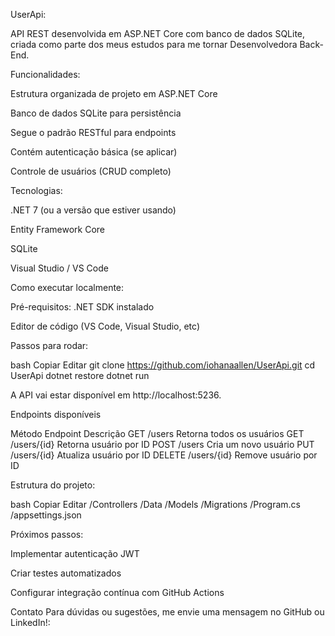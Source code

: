 UserApi:

API REST desenvolvida em ASP.NET Core com banco de dados SQLite, criada como parte dos meus estudos para me tornar Desenvolvedora Back-End.

Funcionalidades:

Estrutura organizada de projeto em ASP.NET Core

Banco de dados SQLite para persistência

Segue o padrão RESTful para endpoints

Contém autenticação básica (se aplicar)

Controle de usuários (CRUD completo)

Tecnologias:

.NET 7 (ou a versão que estiver usando)

Entity Framework Core

SQLite

Visual Studio / VS Code

Como executar localmente:

Pré-requisitos:
.NET SDK instalado

Editor de código (VS Code, Visual Studio, etc)

Passos para rodar:

bash
Copiar
Editar
git clone https://github.com/iohanaallen/UserApi.git
cd UserApi
dotnet restore
dotnet run

A API vai estar disponível em http://localhost:5236.

Endpoints disponíveis

Método	Endpoint	Descrição
GET	/users	Retorna todos os usuários
GET	/users/{id}	Retorna usuário por ID
POST	/users	Cria um novo usuário
PUT	/users/{id}	Atualiza usuário por ID
DELETE	/users/{id}	Remove usuário por ID

Estrutura do projeto:

bash
Copiar
Editar
/Controllers
/Data
/Models
/Migrations
/Program.cs
/appsettings.json

Próximos passos:

Implementar autenticação JWT

Criar testes automatizados

Configurar integração contínua com GitHub Actions

Contato
Para dúvidas ou sugestões, me envie uma mensagem no GitHub ou LinkedIn!:
